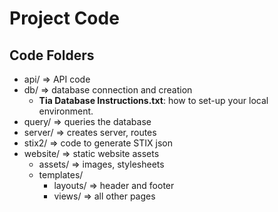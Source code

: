 # Project Code

## Code Folders

- api/ => API code
- db/ => database connection and creation
  - **Tia Database Instructions.txt**: how to set-up your local environment.
- query/ => queries the database
- server/ => creates server, routes
- stix2/ => code to generate STIX json
- website/ => static website assets
  - assets/ => images, stylesheets
  - templates/
    - layouts/ => header and footer
    - views/ => all other pages

